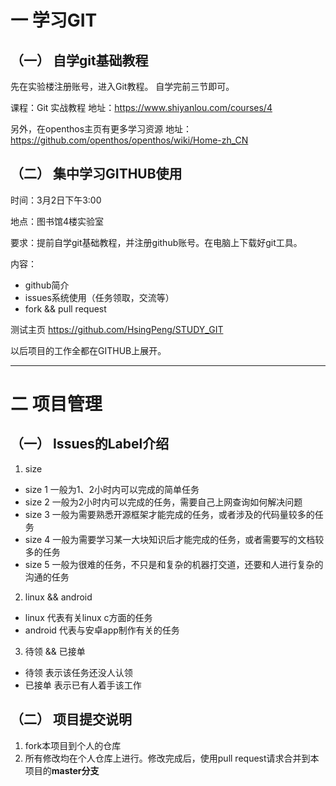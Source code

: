 # 一 学习GIT

## （一） 自学git基础教程

先在实验楼注册账号，进入Git教程。
自学完前三节即可。

课程：Git 实战教程
地址：https://www.shiyanlou.com/courses/4

另外，在openthos主页有更多学习资源
地址：https://github.com/openthos/openthos/wiki/Home-zh_CN

## （二） 集中学习GITHUB使用

时间：3月2日下午3:00

地点：图书馆4楼实验室

要求：提前自学git基础教程，并注册github账号。在电脑上下载好git工具。

内容：

* github简介
* issues系统使用（任务领取，交流等）
* fork && pull request

测试主页 https://github.com/HsingPeng/STUDY_GIT

以后项目的工作全都在GITHUB上展开。

---

# 二 项目管理

## （一） Issues的Label介绍  


1. size  
  * size 1 一般为1、2小时内可以完成的简单任务  
  * size 2 一般为2小时内可以完成的任务，需要自己上网查询如何解决问题  
  * size 3 一般为需要熟悉开源框架才能完成的任务，或者涉及的代码量较多的任务  
  * size 4 一般为需要学习某一大块知识后才能完成的任务，或者需要写的文档较多的任务  
  * size 5 一般为很难的任务，不只是和复杂的机器打交道，还要和人进行复杂的沟通的任务  

2. linux && android
* linux 代表有关linux c方面的任务 
* android 代表与安卓app制作有关的任务

3. 待领 && 已接单
* 待领 表示该任务还没人认领
* 已接单 表示已有人着手该工作

## （二） 项目提交说明  


1. fork本项目到个人的仓库  
2. 所有修改均在个人仓库上进行。修改完成后，使用pull request请求合并到本项目的**master分支**  

